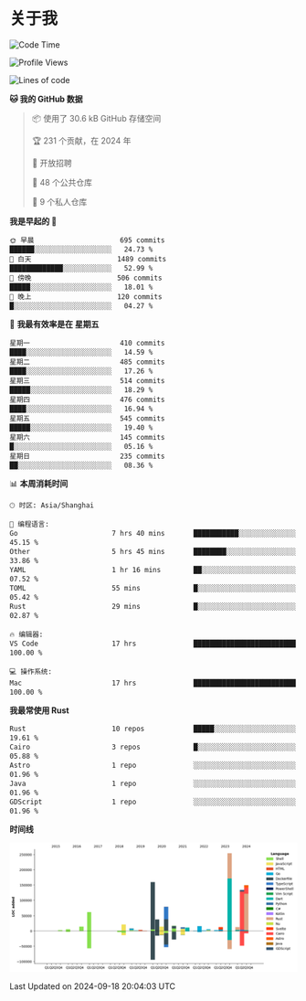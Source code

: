 # 关于我

<!--START_SECTION:waka-->
![Code Time](http://img.shields.io/badge/Code%20Time-3%2C159%20hrs%2027%20mins-blue)

![Profile Views](http://img.shields.io/badge/%E4%B8%AA%E4%BA%BA%E8%B5%84%E6%96%99%E8%A7%82%E7%9C%8B%E6%AC%A1%E6%95%B0-0-blue)

![Lines of code](https://img.shields.io/badge/%E4%BB%8E%E3%80%8CHello%20World%E3%80%8D%E8%B5%B7%E6%88%91%E5%B7%B2%E7%BB%8F%E5%86%99%E4%BA%86-1.0%20million%20%E8%A1%8C%E4%BB%A3%E7%A0%81-blue)

**🐱 我的 GitHub 数据** 

> 📦  使用了 30.6 kB GitHub 存储空间 
 > 
> 🏆 231 个贡献，在 2024 年
 > 
> 💼 开放招聘
 > 
> 📜 48 个公共仓库 
 > 
> 🔑 9 个私人仓库 
 > 
**我是早起的 🐤** 

```text
🌞 早晨                     695 commits         ██████░░░░░░░░░░░░░░░░░░░   24.73 % 
🌆 白天                     1489 commits        █████████████░░░░░░░░░░░░   52.99 % 
🌃 傍晚                     506 commits         █████░░░░░░░░░░░░░░░░░░░░   18.01 % 
🌙 晚上                     120 commits         █░░░░░░░░░░░░░░░░░░░░░░░░   04.27 % 
```
📅 **我最有效率是在 星期五** 

```text
星期一                      410 commits         ████░░░░░░░░░░░░░░░░░░░░░   14.59 % 
星期二                      485 commits         ████░░░░░░░░░░░░░░░░░░░░░   17.26 % 
星期三                      514 commits         █████░░░░░░░░░░░░░░░░░░░░   18.29 % 
星期四                      476 commits         ████░░░░░░░░░░░░░░░░░░░░░   16.94 % 
星期五                      545 commits         █████░░░░░░░░░░░░░░░░░░░░   19.40 % 
星期六                      145 commits         █░░░░░░░░░░░░░░░░░░░░░░░░   05.16 % 
星期日                      235 commits         ██░░░░░░░░░░░░░░░░░░░░░░░   08.36 % 
```


📊 **本周消耗时间** 

```text
🕑︎ 时区: Asia/Shanghai

💬 编程语言: 
Go                       7 hrs 40 mins       ███████████░░░░░░░░░░░░░░   45.15 % 
Other                    5 hrs 45 mins       ████████░░░░░░░░░░░░░░░░░   33.86 % 
YAML                     1 hr 16 mins        ██░░░░░░░░░░░░░░░░░░░░░░░   07.52 % 
TOML                     55 mins             █░░░░░░░░░░░░░░░░░░░░░░░░   05.42 % 
Rust                     29 mins             █░░░░░░░░░░░░░░░░░░░░░░░░   02.87 % 

🔥 编辑器: 
VS Code                  17 hrs              █████████████████████████   100.00 % 

💻 操作系统: 
Mac                      17 hrs              █████████████████████████   100.00 % 
```

**我最常使用 Rust** 

```text
Rust                     10 repos            █████░░░░░░░░░░░░░░░░░░░░   19.61 % 
Cairo                    3 repos             █░░░░░░░░░░░░░░░░░░░░░░░░   05.88 % 
Astro                    1 repo              ░░░░░░░░░░░░░░░░░░░░░░░░░   01.96 % 
Java                     1 repo              ░░░░░░░░░░░░░░░░░░░░░░░░░   01.96 % 
GDScript                 1 repo              ░░░░░░░░░░░░░░░░░░░░░░░░░   01.96 % 
```



**时间线**

![Lines of Code chart](https://raw.githubusercontent.com/catusax/catusax/master/assets/bar_graph.png)


 Last Updated on 2024-09-18 20:04:03 UTC
<!--END_SECTION:waka-->
